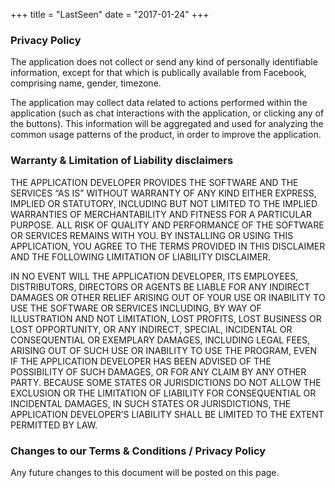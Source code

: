 +++
title = "LastSeen"
date = "2017-01-24"
+++


### Privacy Policy

The application does not collect or send any kind of personally identifiable information, except for that which is publically available from Facebook, comprising name, gender, timezone.

The application may collect data related to actions performed within the application (such as chat interactions with the application, or clicking any of the buttons). This information will be aggregated and used for analyzing the common usage patterns of the product, in order to improve the application.

### Warranty & Limitation of Liability disclaimers
THE APPLICATION DEVELOPER PROVIDES THE SOFTWARE AND THE SERVICES “AS IS” WITHOUT WARRANTY OF ANY KIND EITHER EXPRESS, IMPLIED OR STATUTORY, INCLUDING BUT NOT LIMITED TO THE IMPLIED WARRANTIES OF MERCHANTABILITY AND FITNESS FOR A PARTICULAR PURPOSE. ALL RISK OF QUALITY AND PERFORMANCE OF THE SOFTWARE OR SERVICES REMAINS WITH YOU. BY INSTALLING OR USING THIS APPLICATION, YOU AGREE TO THE TERMS PROVIDED IN THIS DISCLAIMER AND THE FOLLOWING LIMITATION OF LIABILITY DISCLAIMER.

IN NO EVENT WILL THE APPLICATION DEVELOPER, ITS EMPLOYEES, DISTRIBUTORS, DIRECTORS OR AGENTS BE LIABLE FOR ANY INDIRECT DAMAGES OR OTHER RELIEF ARISING OUT OF YOUR USE OR INABILITY TO USE THE SOFTWARE OR SERVICES INCLUDING, BY WAY OF ILLUSTRATION AND NOT LIMITATION, LOST PROFITS, LOST BUSINESS OR LOST OPPORTUNITY, OR ANY INDIRECT, SPECIAL, INCIDENTAL OR CONSEQUENTIAL OR EXEMPLARY DAMAGES, INCLUDING LEGAL FEES, ARISING OUT OF SUCH USE OR INABILITY TO USE THE PROGRAM, EVEN IF THE APPLICATION DEVELOPER HAS BEEN ADVISED OF THE POSSIBILITY OF SUCH DAMAGES, OR FOR ANY CLAIM BY ANY OTHER PARTY. BECAUSE SOME STATES OR JURISDICTIONS DO NOT ALLOW THE EXCLUSION OR THE LIMITATION OF LIABILITY FOR CONSEQUENTIAL OR INCIDENTAL DAMAGES, IN SUCH STATES OR JURISDICTIONS, THE APPLICATION DEVELOPER’S LIABILITY SHALL BE LIMITED TO THE EXTENT PERMITTED BY LAW.

### Changes to our Terms & Conditions / Privacy Policy
Any future changes to this document will be posted on this page.